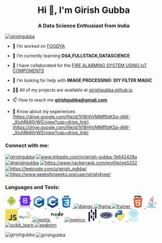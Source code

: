 <h1 align="center">Hi 👋, I'm Girish Gubba</h1>
<h3 align="center">A Data Science Enthusiast from India</h3>

<p align="left"> <a href="https://twitter.com/girishgubba" target="blank"><img src="https://img.shields.io/twitter/follow/girishgubba?logo=twitter&style=for-the-badge" alt="girishgubba" /></a> </p>

- 🔭 I’m worked on [FOODYA](https://www.figma.com/proto/8ZX4aJ8tFOn98wXrcL01I0/FOODYA-2?page-id=0%3A1&node-id=1-3&node-type=CANVAS&viewport=521%2C666%2C0.28&t=BDOZnxO9iRhhEUKw-1&scaling=scale-down&content-scaling=fixed&starting-point-node-id=1%3A3)

- 🌱 I’m currently learning **DSA,FULLSTACK,DATASCIENCE**

- 👯 I have collaborated for the [FIRE ALARMING SYSTEM USING IoT COMPONENTS](https://github.com/girishgubba/Fire_Alarming_System_Using_IoT_Components)

- 🤝 I’m looking for help with **IMAGE PROCESSING: DIY FILTER MAGIC**

- 👨‍💻 All of my projects are available at [girishgubba.github.io](girishgubba.github.io)

- 📫 How to reach me **girishgubba@gmail.com**

- 📄 Know about my experiences [https://drive.google.com/file/d/1t18HhVMMffbIKSq-iAW-_XluhRk80rWG/view?usp=drive_link](https://drive.google.com/file/d/1t18HhVMMffbIKSq-iAW-_XluhRk80rWG/view?usp=drive_link)

<h3 align="left">Connect with me:</h3>
<p align="left">
<a href="https://twitter.com/girishgubba" target="blank"><img align="center" src="https://raw.githubusercontent.com/rahuldkjain/github-profile-readme-generator/master/src/images/icons/Social/twitter.svg" alt="girishgubba" height="30" width="40" /></a>
<a href="https://linkedin.com/in/www.linkedin.com/in/girish-gubba-1b642428a" target="blank"><img align="center" src="https://raw.githubusercontent.com/rahuldkjain/github-profile-readme-generator/master/src/images/icons/Social/linked-in-alt.svg" alt="www.linkedin.com/in/girish-gubba-1b642428a" height="30" width="40" /></a>
<a href="https://instagram.com/@girishgubba" target="blank"><img align="center" src="https://raw.githubusercontent.com/rahuldkjain/github-profile-readme-generator/master/src/images/icons/Social/instagram.svg" alt="@girishgubba" height="30" width="40" /></a>
<a href="https://www.hackerrank.com/https://www.hackerrank.com/profile/gg5332" target="blank"><img align="center" src="https://raw.githubusercontent.com/rahuldkjain/github-profile-readme-generator/master/src/images/icons/Social/hackerrank.svg" alt="https://www.hackerrank.com/profile/gg5332" height="30" width="40" /></a>
<a href="https://www.leetcode.com/https://leetcode.com/u/girish_gubba/" target="blank"><img align="center" src="https://raw.githubusercontent.com/rahuldkjain/github-profile-readme-generator/master/src/images/icons/Social/leet-code.svg" alt="https://leetcode.com/u/girish_gubba/" height="30" width="40" /></a>
<a href="https://auth.geeksforgeeks.org/user/https://www.geeksforgeeks.org/user/girish4yee/" target="blank"><img align="center" src="https://raw.githubusercontent.com/rahuldkjain/github-profile-readme-generator/master/src/images/icons/Social/geeks-for-geeks.svg" alt="https://www.geeksforgeeks.org/user/girish4yee/" height="30" width="40" /></a>
</p>

<h3 align="left">Languages and Tools:</h3>
<p align="left"> <a href="https://developer.android.com" target="_blank" rel="noreferrer"> <img src="https://raw.githubusercontent.com/devicons/devicon/master/icons/android/android-original-wordmark.svg" alt="android" width="40" height="40"/> </a> <a href="https://getbootstrap.com" target="_blank" rel="noreferrer"> <img src="https://raw.githubusercontent.com/devicons/devicon/master/icons/bootstrap/bootstrap-plain-wordmark.svg" alt="bootstrap" width="40" height="40"/> </a> <a href="https://www.cprogramming.com/" target="_blank" rel="noreferrer"> <img src="https://raw.githubusercontent.com/devicons/devicon/master/icons/c/c-original.svg" alt="c" width="40" height="40"/> </a> <a href="https://www.w3schools.com/cpp/" target="_blank" rel="noreferrer"> <img src="https://raw.githubusercontent.com/devicons/devicon/master/icons/cplusplus/cplusplus-original.svg" alt="cplusplus" width="40" height="40"/> </a> <a href="https://www.w3schools.com/css/" target="_blank" rel="noreferrer"> <img src="https://raw.githubusercontent.com/devicons/devicon/master/icons/css3/css3-original-wordmark.svg" alt="css3" width="40" height="40"/> </a> <a href="https://www.djangoproject.com/" target="_blank" rel="noreferrer"> <img src="https://cdn.worldvectorlogo.com/logos/django.svg" alt="django" width="40" height="40"/> </a> <a href="https://www.figma.com/" target="_blank" rel="noreferrer"> <img src="https://www.vectorlogo.zone/logos/figma/figma-icon.svg" alt="figma" width="40" height="40"/> </a> <a href="https://www.framer.com/" target="_blank" rel="noreferrer"> <img src="https://www.vectorlogo.zone/logos/framer/framer-icon.svg" alt="framer" width="40" height="40"/> </a> <a href="https://www.w3.org/html/" target="_blank" rel="noreferrer"> <img src="https://raw.githubusercontent.com/devicons/devicon/master/icons/html5/html5-original-wordmark.svg" alt="html5" width="40" height="40"/> </a> <a href="https://www.java.com" target="_blank" rel="noreferrer"> <img src="https://raw.githubusercontent.com/devicons/devicon/master/icons/java/java-original.svg" alt="java" width="40" height="40"/> </a> <a href="https://developer.mozilla.org/en-US/docs/Web/JavaScript" target="_blank" rel="noreferrer"> <img src="https://raw.githubusercontent.com/devicons/devicon/master/icons/javascript/javascript-original.svg" alt="javascript" width="40" height="40"/> </a> <a href="https://www.mysql.com/" target="_blank" rel="noreferrer"> <img src="https://raw.githubusercontent.com/devicons/devicon/master/icons/mysql/mysql-original-wordmark.svg" alt="mysql" width="40" height="40"/> </a> <a href="https://nextjs.org/" target="_blank" rel="noreferrer"> <img src="https://cdn.worldvectorlogo.com/logos/nextjs-2.svg" alt="nextjs" width="40" height="40"/> </a> <a href="https://nodejs.org" target="_blank" rel="noreferrer"> <img src="https://raw.githubusercontent.com/devicons/devicon/master/icons/nodejs/nodejs-original-wordmark.svg" alt="nodejs" width="40" height="40"/> </a> <a href="https://opencv.org/" target="_blank" rel="noreferrer"> <img src="https://www.vectorlogo.zone/logos/opencv/opencv-icon.svg" alt="opencv" width="40" height="40"/> </a> <a href="https://pandas.pydata.org/" target="_blank" rel="noreferrer"> <img src="https://raw.githubusercontent.com/devicons/devicon/2ae2a900d2f041da66e950e4d48052658d850630/icons/pandas/pandas-original.svg" alt="pandas" width="40" height="40"/> </a> <a href="https://www.php.net" target="_blank" rel="noreferrer"> <img src="https://raw.githubusercontent.com/devicons/devicon/master/icons/php/php-original.svg" alt="php" width="40" height="40"/> </a> <a href="https://www.python.org" target="_blank" rel="noreferrer"> <img src="https://raw.githubusercontent.com/devicons/devicon/master/icons/python/python-original.svg" alt="python" width="40" height="40"/> </a> <a href="https://reactjs.org/" target="_blank" rel="noreferrer"> <img src="https://raw.githubusercontent.com/devicons/devicon/master/icons/react/react-original-wordmark.svg" alt="react" width="40" height="40"/> </a> <a href="https://scikit-learn.org/" target="_blank" rel="noreferrer"> <img src="https://upload.wikimedia.org/wikipedia/commons/0/05/Scikit_learn_logo_small.svg" alt="scikit_learn" width="40" height="40"/> </a> <a href="https://seaborn.pydata.org/" target="_blank" rel="noreferrer"> <img src="https://seaborn.pydata.org/_images/logo-mark-lightbg.svg" alt="seaborn" width="40" height="40"/> </a> </p>

<p><img align="left" src="https://github-readme-stats.vercel.app/api/top-langs?username=girishgubba&show_icons=true&locale=en&layout=compact" alt="girishgubba" /></p>

<p>&nbsp;<img align="center" src="https://github-readme-stats.vercel.app/api?username=girishgubba&show_icons=true&locale=en" alt="girishgubba" /></p>
